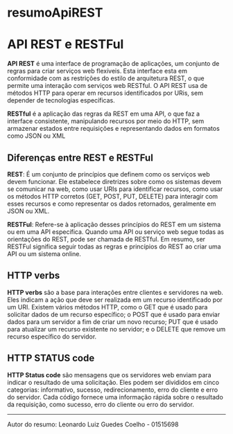 # resumoApiREST

# API REST e RESTFul

**API REST** é uma interface de programação de aplicações, um conjunto de regras para criar serviços web flexíveis. Esta interface esta em conformidade com as restrições do estilo de arquitetura REST, o que permite uma interação com serviços web RESTful. O API REST usa de métodos HTTP para operar em recursos identificados por URis, sem depender de tecnologias específicas. 

**RESTful** é a aplicação das regras da REST em uma API, o que faz a interface consistente, manipulando recursos por meio do HTTP, sem armazenar estados entre requisições e representando dados em formatos como JSON ou XML

## Diferenças entre REST e RESTFul

 **REST**: É um conjunto de princípios que definem como os serviços web devem funcionar. Ele estabelece diretrizes sobre como os sistemas devem se comunicar na web, como usar URIs para identificar recursos, como usar os métodos HTTP corretos (GET, POST, PUT, DELETE) para interagir com esses recursos e como representar os dados retornados, geralmente em JSON ou XML.

**RESTFul**: Refere-se à aplicação desses princípios do REST em um sistema ou em uma API específica. Quando uma API ou serviço web segue todas as orientações do REST, pode ser chamada de RESTful. Em resumo, ser RESTFul significa seguir todas as regras e princípios do REST ao criar uma API ou um sistema online.

## HTTP verbs

**HTTP verbs** são a base para interações entre clientes e servidores na web. Eles indicam a ação que deve ser realizada em um recurso identificado por um URI. Existem vários métodos HTTP, como o GET que é usado para solicitar dados de um recurso específico; o POST que é usado para enviar dados para um servidor a fim de criar um novo recurso; PUT que é usado para atualizar um recurso existente no servidor; e o DELETE que remove um recurso específico do servidor.

## HTTP STATUS code

**HTTP Status code** são mensagens que os servidores web enviam para indicar o resultado de uma solicitação. Eles podem ser divididos em cinco categorias: informativo, sucesso, redirecionamento, erro do cliente e erro do servidor. Cada código fornece uma informação rápida sobre o resultado da requisição, como sucesso, erro do cliente ou erro do servidor.

---

 Autor do resumo: Leonardo Luiz Guedes Coelho - 01515698
